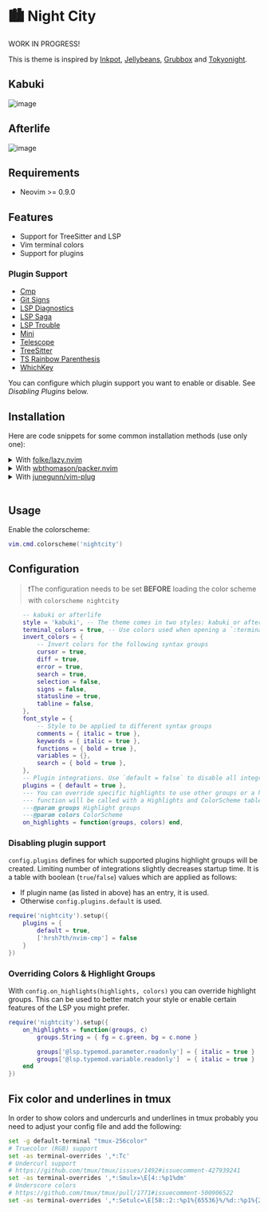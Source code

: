 # 🏙 Night City

WORK IN PROGRESS!

This is theme is inspired by
[Inkpot](https://www.vim.org/scripts/script.php?script_id=1143),
[Jellybeans](https://www.vim.org/scripts/script.php?script_id=2555),
[Grubbox](https://github.com/gruvbox-community/)
and [Tokyonight](https://github.com/folke/tokyonight.nvim/).

## Kabuki

![image](https://user-images.githubusercontent.com/545480/253724501-eae35ecb-b99e-499f-b43e-74f469e5da42.png)

## Afterlife

![image](https://user-images.githubusercontent.com/545480/253724503-9bb733d8-4e2d-4ba7-b633-0406dc04be85.png)

## Requirements

- Neovim >= 0.9.0

## Features

* Support for TreeSitter and LSP
* Vim terminal colors
* Support for plugins

### Plugin Support

- [Cmp](https://github.com/hrsh7th/nvim-cmp)
- [Git Signs](https://github.com/lewis6991/gitsigns.nvim)
- [LSP Diagnostics](https://neovim.io/doc/user/lsp.html)
- [LSP Saga](https://github.com/nvimdev/lspsaga.nvim)
- [LSP Trouble](https://github.com/folke/lsp-trouble.nvim)
- [Mini](https://github.com/echasnovski/mini.nvim)
- [Telescope](https://github.com/nvim-telescope/telescope.nvim)
- [TreeSitter](https://github.com/nvim-treesitter/nvim-treesitter)
- [TS Rainbow Parenthesis](https://github.com/HiPhish/nvim-ts-rainbow2)
- [WhichKey](https://github.com/folke/which-key.nvim)

You can configure which plugin support you want to enable or disable. See
*Disabling Plugins* below.

## Installation

Here are code snippets for some common installation methods (use only one):

<details>
<summary>With <a href="https://github.com/folke/lazy.nvim">folke/lazy.nvim</a></summary>
<table>
    <thead>
        <tr>
            <th>Github repo</th>
            <th>Branch</th> <th>Code snippet</th>
        </tr>
    </thead>
    <tbody>
        <tr>
            <td rowspan=2>'nightcity.nvim' colorscheme</td>
            <td>Main</td> <td><code>{ 'cryptomilk/nightcity.nvim', version = false },</code></td>
        </tr>
        <tr>
            <td>Stable</td> <td><code>{ 'cryptomilk/nightcity.nvim', version = '*' },</code></td>
        </tr>
    </tbody>
</table>
</details>

<details>
<summary>With <a href="https://github.com/wbthomason/packer.nvim">wbthomason/packer.nvim</a></summary>
<table>
    <thead>
        <tr>
            <th>Github repo</th>
            <th>Branch</th> <th>Code snippet</th>
        </tr>
    </thead>
    <tbody>
        <tr>
            <td rowspan=2>'nightcity.nvim' colorscheme</td>
            <td>Main</td> <td><code>use 'cryptomilk/nightcity.nvim'</code></td>
        </tr>
    </tbody>
</table>
</details>

<details>
<summary>With <a href="https://github.com/junegunn/vim-plug">junegunn/vim-plug</a></summary>
<table>
    <thead>
        <tr>
            <th>Github repo</th>
            <th>Branch</th> <th>Code snippet</th>
        </tr>
    </thead>
    <tbody>
        <tr>
            <td rowspan=2>'nightcity.nvim' colorscheme</td>
            <td>Main</td> <td><code>Plug 'cryptomilk/nightcity.nvim'</code></td>
        </tr>
    </tbody>
</table>
</details>

<br>

## Usage

Enable the colorscheme:

```lua
vim.cmd.colorscheme('nightcity')
```

## Configuration

> ❗️The configuration needs to be set **BEFORE** loading the color scheme with
> `colorscheme nightcity`

```lua
    -- kabuki or afterlife
    style = 'kabuki', -- The theme comes in two styles: kabuki or afterlife
    terminal_colors = true, -- Use colors used when opening a `:terminal`
    invert_colors = {
        -- Invert colors for the following syntax groups
        cursor = true,
        diff = true,
        error = true,
        search = true,
        selection = false,
        signs = false,
        statusline = true,
        tabline = false,
    },
    font_style = {
        -- Style to be applied to different syntax groups
        comments = { italic = true },
        keywords = { italic = true },
        functions = { bold = true },
        variables = {},
        search = { bold = true },
    },
    -- Plugin integrations. Use `default = false` to disable all integrations.
    plugins = { default = true },
    --- You can override specific highlights to use other groups or a hex color
    --- function will be called with a Highlights and ColorScheme table
    ---@param groups Highlight groups
    ---@param colors ColorScheme
    on_highlights = function(groups, colors) end,
```

### Disabling plugin support

`config.plugins` defines for which supported plugins highlight groups will
be created. Limiting number of integrations slightly decreases startup time.
It is a table with boolean (`true`/`false`) values which are applied as follows:
- If plugin name (as listed in above) has an entry, it is used.
- Otherwise `config.plugins.default` is used.

```lua
require('nightcity').setup({
    plugins = {
        default = true,
        ['hrsh7th/nvim-cmp'] = false
    }
})
```

### Overriding Colors & Highlight Groups

With `config.on_highlights(highlights, colors)` you can override highlight
groups. This can be used to better match your style or enable certain features
of the LSP you might prefer.

```lua
require('nightcity').setup({
    on_highlights = function(groups, c)
        groups.String = { fg = c.green, bg = c.none }

        groups['@lsp.typemod.parameter.readonly'] = { italic = true }
        groups['@lsp.typemod.variable.readonly']  = { italic = true }
    end
})
```

## Fix color and underlines in tmux

In order to show colors and undercurls and underlines in tmux probably you need
to adjust your config file and add the following:

```sh
set -g default-terminal "tmux-256color"
# Truecolor (RGB) support
set -as terminal-overrides ',*:Tc'
# Undercurl support
# https://github.com/tmux/tmux/issues/1492#issuecomment-427939241
set -as terminal-overrides ',*:Smulx=\E[4::%p1%dm'
# Underscore colors
# https://github.com/tmux/tmux/pull/1771#issuecomment-500906522
set -as terminal-overrides ',*:Setulc=\E[58::2::%p1%{65536}%/%d::%p1%{256}%/%{255}%&%d::%p1%{255}%&%d%;m'
```
